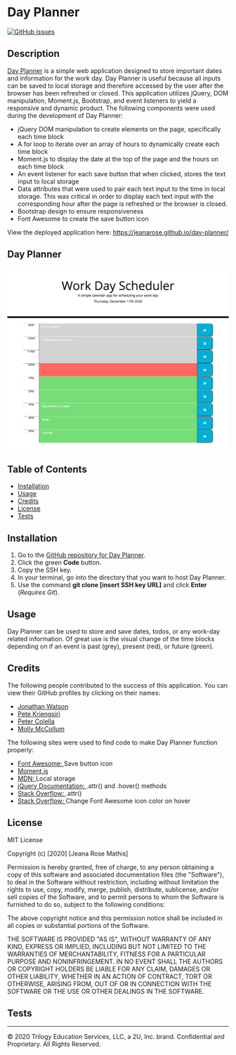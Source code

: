 # Day Planner
[![GitHub issues](https://img.shields.io/github/issues/jeanarose/day-planner)](https://github.com/jeanarose/day-planner/issues)

## Description
[Day Planner](https://jeanarose.github.io/day-planner/) is a simple web application designed to store important dates and information for the work day. Day Planner is useful because all inputs can be saved to local storage and therefore accessed by the user after the browser has been refreshed or closed. This application utilizes jQuery, DOM manipulation, Moment.js, Bootstrap, and event listeners to yield a responsive and dynamic product. The following components were used during the development of Day Planner:

* jQuery DOM manipulation to create elements on the page, specifically each time block
* A for loop to iterate over an array of hours to dynamically create each time block
* Moment.js to display the date at the top of the page and the hours on each time block 
* An event listener for each save button that when clicked, stores the text input to local storage 
* Data attributes that were used to pair each text input to the time in local storage. This was critical in order to display each text input with the corresponding hour after the page is refreshed or the browser is closed.
* Bootstrap design to ensure responsiveness 
* Font Awesome to create the save button icon

View the deployed application here: https://jeanarose.github.io/day-planner/

## Day Planner

![Screenshot of Day Planner webpage.](day-planner-screenshot.png)

## Table of Contents 
* [Installation](#installation)
* [Usage](#usage)
* [Credits](#credits)
* [License](#license)
* [Tests](#tests)

## Installation
1. Go to the [GitHub repository for Day Planner](https://github.com/jeanarose/day-planner).
2. Click the green **Code** button.
3. Copy the SSH key.
4. In your terminal, go into the directory that you want to host Day Planner. 
5. Use the command **git clone [insert SSH key URL]** and click **Enter** (*Requires Git*).

## Usage
Day Planner can be used to store and save dates, todos, or any work-day related information. Of great use is the visual change of the time blocks depending on if an event is past (grey), present (red), or future (green).

## Credits
The following people contributed to the success of this application. You can view their GitHub profiles by clicking on their names:
* [Jonathan Watson](https://github.com/jonathanjwatson)
* [Pete Kriengsiri](https://github.com/pkriengsiri)
* [Peter Colella](https://github.com/petercolella)
* [Molly McCollum](https://github.com/mollymccollumwx)

The following sites were used to find code to make Day Planner function properly:
* [Font Awesome: ](https://fontawesome.com/icons/save?style=solid)Save button icon
* [Moment.js](https://momentjs.com/docs/)
* [MDN: ](https://developer.mozilla.org/en-US/docs/Web/API/Window/localStorage)Local storage
* [jQuery Documentation: ](https://api.jquery.com).attr() and .hover() methods
* [Stack Overflow: ](https://stackoverflow.com/questions/24687431/using-jquery-attr-to-set-css).attr()
* [Stack Overflow: ](https://stackoverflow.com/questions/25770590/change-color-when-hover-a-font-awesome-icon)Change Font Awesome icon color on hover

## License
MIT License

Copyright (c) [2020] [Jeana Rose Mathis]

Permission is hereby granted, free of charge, to any person obtaining a copy
of this software and associated documentation files (the "Software"), to deal
in the Software without restriction, including without limitation the rights
to use, copy, modify, merge, publish, distribute, sublicense, and/or sell
copies of the Software, and to permit persons to whom the Software is
furnished to do so, subject to the following conditions:

The above copyright notice and this permission notice shall be included in all
copies or substantial portions of the Software.

THE SOFTWARE IS PROVIDED "AS IS", WITHOUT WARRANTY OF ANY KIND, EXPRESS OR
IMPLIED, INCLUDING BUT NOT LIMITED TO THE WARRANTIES OF MERCHANTABILITY,
FITNESS FOR A PARTICULAR PURPOSE AND NONINFRINGEMENT. IN NO EVENT SHALL THE
AUTHORS OR COPYRIGHT HOLDERS BE LIABLE FOR ANY CLAIM, DAMAGES OR OTHER
LIABILITY, WHETHER IN AN ACTION OF CONTRACT, TORT OR OTHERWISE, ARISING FROM,
OUT OF OR IN CONNECTION WITH THE SOFTWARE OR THE USE OR OTHER DEALINGS IN THE
SOFTWARE.

## Tests

---

© 2020 Trilogy Education Services, LLC, a 2U, Inc. brand. Confidential and Proprietary. All Rights Reserved.
